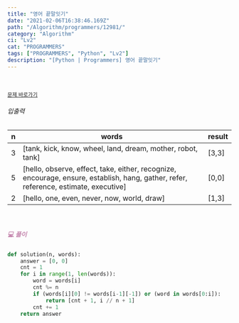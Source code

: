 ```yaml
---
title: "영어 끝말잇기"
date: "2021-02-06T16:38:46.169Z"
path: "/Algorithm/programmers/12981/"
category: "Algorithm"
ci: "Lv2"
cat: "PROGRAMMERS"
tags: ["PROGRAMMERS", "Python", "Lv2"]
description: "[Python | Programmers] 영어 끝말잇기"
---
```


<br />

<a href="https://programmers.co.kr/learn/courses/30/lessons/12981"><small>문제 바로가기</small></a>

###### 입출력

| n    | words                                                        | result |
| ---- | ------------------------------------------------------------ | ------ |
| 3    | [tank, kick, know, wheel, land, dream, mother, robot, tank]  | [3,3]  |
| 5    | [hello, observe, effect, take, either, recognize, encourage, ensure, establish, hang, gather, refer, reference, estimate, executive] | [0,0]  |
| 2    | [hello, one, even, never, now, world, draw]                  | [1,3]  |

<br />

##### <h5 style="color:#C587AE;">💻 풀이</h5>

```python
def solution(n, words):
    answer = [0, 0]
    cnt = 1
    for i in range(1, len(words)):
        word = words[i]
        cnt %= n
        if (words[i][0] != words[i-1][-1]) or (word in words[0:i]):
            return [cnt + 1, i // n + 1]
        cnt += 1
    return answer
```

<br />



